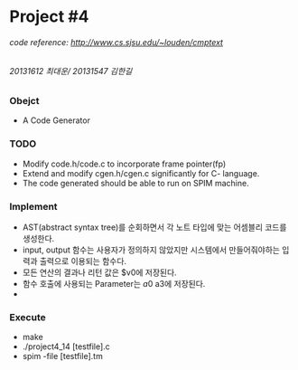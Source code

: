 # Project #4
###### code reference: http://www.cs.sjsu.edu/~louden/cmptext
###### 20131612 최대운/ 20131547 김한길

### Obejct
- A Code Generator

### TODO
- Modify code.h/code.c to incorporate frame pointer(fp)
- Extend and modify cgen.h/cgen.c significantly for C- language.
- The code generated should be able to run on SPIM machine.

### Implement
- AST(abstract syntax tree)를 순회하면서 각 노트 타입에 맞는 어셈블리 코드를 생성한다.
- input, output 함수는 사용자가 정의하지 않았지만 시스템에서 만들어줘야하는 입력과 출력으로 이용되는 함수다.
- 모든 연산의 결과나 리턴 값은 $v0에 저장된다.
- 함수 호출에 사용되는 Parameter는 $a0~$a3에 저장된다.
- 

### Execute
- make
- ./project4_14 [testfile].c
- spim -file [testfile].tm
